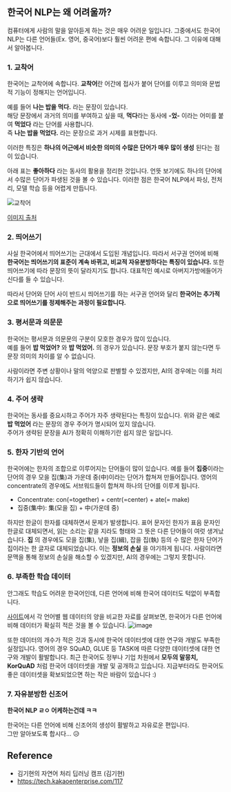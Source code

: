 ## 한국어 NLP는 왜 어려울까?
컴퓨터에게 사람의 말을 알아듣게 하는 것은 매우 어려운 일입니다. 
그중에서도 한국어 NLP는 다른 언어들(Ex. 영어, 중국어)보다 훨씬 어려운 편에 속합니다. 그 이유에 대해서 알아봅니다.

### 1. 교착어
한국어는 교착어에 속합니다. **교착어**란 어간에 접사가 붙어 단어를 이루고 의미와 문법적 기능이 정해지는 언어입니다. 

예를 들어 **나는 밥을 먹다.** 라는 문장이 있습니다.  
해당 문장에서 과거의 의미를 부여하고 싶을 때, **먹다**라는 동사에 **-었-** 이라는 어미를 붙여 **먹었다** 라는 단어를 사용합니다.  
즉 **나는 밥을 먹었다.** 라는 문장으로 과거 시제를 표현합니다.  

이러한 특징은 **하나의 어근에서 비슷한 의미의 수많은 단어가 매우 많이 생성** 된다는 점이 있습니다. 

아래 표는 **좋아하다** 라는 동사의 활용을 정리한 것입니다. 언뜻 보기에도 하나의 단어에서 수많은 단어가 파생된 것을 볼 수 있습니다. 이러한 점은 한국어 NLP에서 파싱, 전처리, 모델 학습 등을 어렵게 만듭니다.

![교착어](https://t1.daumcdn.net/cfile/tistory/2211583A5733B1DD28)  

[이미지 출처](https://exagen.tistory.com/13)


### 2. 띄어쓰기
사실 한국어에서 띄어쓰기는 근대에서 도입된 개념입니다. 따라서 서구권 언어에 비해 **한국어는 띄어쓰기의 표준이 계속 바뀌고, 비교적 자유분방하다는 특징이 있습니다.** 또한 띄어쓰기에 따라 문장의 뜻이 달라지기도 합니다.
대표적인 예시로 아버지가방에들어가신다를 들 수 있습니다.  

따라서 단어와 단어 사이 반드시 띄어쓰기를 하는 서구권 언어와 달리 **한국어는 추가적으로 띄어쓰기를 정제해주는 과정이 필요합니다.**

### 3. 평서문과 의문문
한국어는 평서문과 의문문의 구분이 모호한 경우가 많이 있습니다.  
예를 들어 **밥 먹었어?** 와 **밥 먹었어.** 의 경우가 있습니다.
문장 부호가 붙지 않는다면 두 문장 의미의 차이를 알 수 없습니다.

사람이라면 주변 상황이나 말의 억양으로 판별할 수 있겠지만, AI의 경우에는 이를 처리하기가 쉽지 않습니다.

### 4. 주어 생략
한국어는 동사를 중요시하고 주어가 자주 생략된다는 특징이 있습니다. 
위와 같은 예로 **밥 먹었어** 라는 문장의 경우 주어가 명시되어 있지 않습니다.  
주어가 생략된 문장을 AI가 정확히 이해하기란 쉽지 않은 일입니다.

### 5. 한자 기반의 언어
한국어에는 한자의 조합으로 이루어지는 단어들이 많이 있습니다.
예를 들어 **집중**이라는 단어의 경우 모을 집(集)과 가운데 중(中)이라는 단어가 합쳐져 만들어집니다.
영어의 concentrate의 경우에도 서브워드들이 합쳐져 하나의 단어를 이루게 됩니다. 

- Concentrate: con(=together) + centr(=center) + ate(= make)
- 집중(集中): 集(모을 집) + 中(가운데 중)

하지만 한글이 한자를 대체하면서 문제가 발생합니다. 표어 문자인 한자가 표음 문자인 한글로 대체되면서, 읽는 소리는 같을 지라도 형태와 그 뜻은 다른 단어들이 여럿 생겨났습니다. 
**집** 의 경우에도 모을 집(集), 낳을 집(緝), 잡을 집(執) 등의 수 많은 한자 단어가 집이라는 한 글자로 대체되었습니다. 이는 **정보의 손실** 을 야기하게 됩니다. 
사람이라면 문맥을 통해 정보의 손실을 해소할 수 있겠지만, AI의 경우에는 그렇지 못합니다.   

### 6. 부족한 학습 데이터
안그래도 학습도 어려운 한국어인데, 다른 언어에 비해 한국어 데이터도 턱없이 부족합니다. 

[사이트](https://commoncrawl.github.io/cc-crawl-statistics/plots/languages)에서 각 언어별 웹 데이터의 양을 비교한 자료를 살펴보면, 한국어가 다른 언어에 비해 데이터가 확실히 적은 것을 볼 수 있습니다.
![image](https://user-images.githubusercontent.com/16442978/163679082-4045961e-8ac4-4698-9d17-43b66b1fbc6b.png)  

또한 데이터의 개수가 적은 것과 동시에 한국어 데이터셋에 대한 연구와 개발도 부족한 실정입니다. 
영어의 경우 SQuAD, GLUE 등 TASK에 따른 다양한 데이터셋에 대한 연구와 개발이 활발합니다. 
최근 한국어도 정부나 기업 차원에서 **모두의 말뭉치, KorQuAD** 처럼 한국어 데이터셋을 개발 및 공개하고 있습니다. 지금부터라도 한국어도 좋은 데이터셋을 확보되었으면 하는 작은 바람이 있습니다 :)

### 7. 자유분방한 신조어
**한국어 NLP ㄹㅇ 어케하는건데 ㅋㅋ**  

한국어는 다른 언어에 비해 신조어의 생성이 활발하고 자유로운 편입니다.  
그만 알아보도록 합시다... 😥



## Reference
- 김기현의 자연어 처리 딥러닝 캠프 (김기현)
- https://tech.kakaoenterprise.com/117
